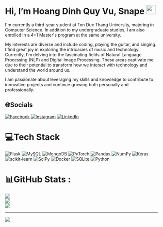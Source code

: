#  Hi, I’m Hoang Dinh Quy Vu, Snape <img src="https://raw.githubusercontent.com/MartinHeinz/MartinHeinz/master/wave.gif" width="30px">


I'm currently a third-year student at Ton Duc Thang University, majoring in Computer Science. In addition to my undergraduate studies, I am also enrolled in a 4+1 Master's program at the same university.

My interests are diverse and include coding, playing the guitar, and singing. I find great joy in exploring the intricacies of music and technology. Currently, I'm delving into the fascinating fields of Natural Language Processing (NLP) and Digital Image Processing. These areas captivate me due to their potential to transform how we interact with technology and understand the world around us. 

I am passionate about leveraging my skills and knowledge to contribute to innovative projects and continue growing both personally and professionally.

## 🌐Socials
[![Facebook](https://img.shields.io/badge/Facebook-%231877F2.svg?logo=Facebook&logoColor=white)](https://www.facebook.com/profile.php?id=100015269051067) [![Instagram](https://img.shields.io/badge/Instagram-%23E4405F.svg?logo=Instagram&logoColor=white)](https://www.instagram.com/vu_snape/) [![LinkedIn](https://img.shields.io/badge/LinkedIn-%230077B5.svg?logo=linkedin&logoColor=white)](https://www.linkedin.com/in/v%C5%A9-ho%C3%A0ng-1a9937316/) 

# 💻Tech Stack
![Flask](https://img.shields.io/badge/flask-%23000.svg?style=for-the-badge&logo=flask&logoColor=white) ![MySQL](https://img.shields.io/badge/mysql-%2300f.svg?style=for-the-badge&logo=mysql&logoColor=white) ![MongoDB](https://img.shields.io/badge/MongoDB-%234ea94b.svg?style=for-the-badge&logo=mongodb&logoColor=white) ![PyTorch](https://img.shields.io/badge/PyTorch-%23EE4C2C.svg?style=for-the-badge&logo=PyTorch&logoColor=white) ![Pandas](https://img.shields.io/badge/pandas-%23150458.svg?style=for-the-badge&logo=pandas&logoColor=white) ![NumPy](https://img.shields.io/badge/numpy-%23013243.svg?style=for-the-badge&logo=numpy&logoColor=white) ![Keras](https://img.shields.io/badge/Keras-%23D00000.svg?style=for-the-badge&logo=Keras&logoColor=white) ![scikit-learn](https://img.shields.io/badge/scikit--learn-%23F7931E.svg?style=for-the-badge&logo=scikit-learn&logoColor=white) ![SciPy](https://img.shields.io/badge/SciPy-%230C55A5.svg?style=for-the-badge&logo=scipy&logoColor=%white) ![Docker](https://img.shields.io/badge/docker-%230db7ed.svg?style=for-the-badge&logo=docker&logoColor=white) ![SQLite](https://img.shields.io/badge/sqlite-%2307405e.svg?style=for-the-badge&logo=sqlite&logoColor=white) ![Python](https://img.shields.io/badge/python-3670A0?style=for-the-badge&logo=python&logoColor=ffdd54)
# 📊GitHub Stats :
![](https://github-readme-stats.vercel.app/api?username=HoangVuSnape&theme=radical&hide_border=true&include_all_commits=false&count_private=true)<br/>
![](https://github-readme-streak-stats.herokuapp.com/?user=HoangVuSnape&theme=radical&hide_border=true)<br/>
![](https://github-readme-stats.vercel.app/api/top-langs/?username=HoangVuSnape&theme=radical&hide_border=true&include_all_commits=false&count_private=true&layout=compact)

---
[![](https://visitcount.itsvg.in/api?id=HoangVuSnape&icon=0&color=0)](https://visitcount.itsvg.in)
